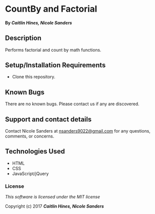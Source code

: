 # CountBy and Factorial

#### By _**Caitlin Hines, Nicole Sanders**_

## Description

Performs factorial and count by math functions.

## Setup/Installation Requirements

* Clone this repository.

## Known Bugs

There are no known bugs. Please contact us if any are discovered.

## Support and contact details

Contact Nicole Sanders at nsanders9022@gmail.com for any questions, comments, or concerns.

## Technologies Used

* HTML
* CSS
* JavaScript/jQuery

### License

*This software is licensed under the MIT license*

Copyright (c) 2017 **_Caitlin Hines, Nicole Sanders_**
